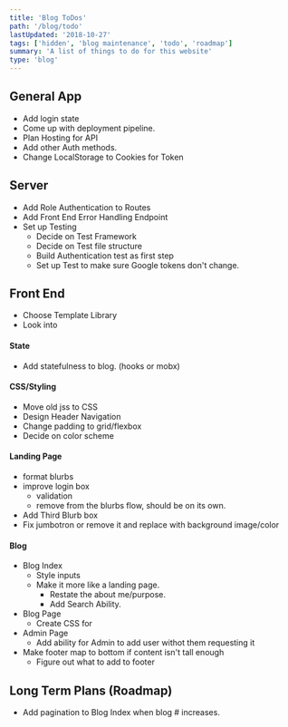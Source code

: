 ```yaml
---
title: 'Blog ToDos'
path: '/blog/todo'
lastUpdated: '2018-10-27'
tags: ['hidden', 'blog maintenance', 'todo', 'roadmap']
summary: 'A list of things to do for this website'
type: 'blog'
---
```


## General App

- Add login state
- Come up with deployment pipeline.
- Plan Hosting for API
- Add other Auth methods.
- Change LocalStorage to Cookies for Token

## Server

- Add Role Authentication to Routes
- Add Front End Error Handling Endpoint
- Set up Testing
  - Decide on Test Framework
  - Decide on Test file structure
  - Build Authentication test as first step
  - Set up Test to make sure Google tokens don't change.

## Front End

- Choose Template Library
- Look into

#### State

- Add statefulness to blog. (hooks or mobx)

#### CSS/Styling

- Move old jss to CSS
- Design Header Navigation
- Change padding to grid/flexbox
- Decide on color scheme

#### Landing Page

- format blurbs
- improve login box
  - validation
  - remove from the blurbs flow, should be on its own.
- Add Third Blurb box
- Fix jumbotron or remove it and replace with background image/color

#### Blog

- Blog Index
  - Style inputs
  - Make it more like a landing page.
    - Restate the about me/purpose.
    - Add Search Ability.
- Blog Page
  - Create CSS for
- Admin Page
  - Add ability for Admin to add user withot them requesting it
- Make footer map to bottom if content isn't tall enough
  - Figure out what to add to footer

## Long Term Plans (Roadmap)

- Add pagination to Blog Index when blog # increases.
